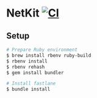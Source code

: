 # NetKit [![CI](https://github.com/ghoztsys/swift-netkit/workflows/CI/badge.svg?branch=master)](https://github.com/ghoztsys/swift-netkit/actions/workflows/ci.yml?query=branch%3Amain)

## Setup

```sh
# Prepare Ruby environment
$ brew install rbenv ruby-build
$ rbenv install
$ rbenv rehash
$ gem install bundler

# Install fastlane
$ bundle install
```